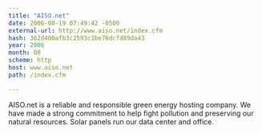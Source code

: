 ```yaml
---
title: "AISO.net"
date: 2006-08-19 07:49:42 -0500
external-url: http://www.aiso.net/index.cfm
hash: 362d400afb3c2593c1be76dcfd89da43
year: 2006
month: 08
scheme: http
host: www.aiso.net
path: /index.cfm

---
```


AISO.net is a reliable and responsible green energy hosting company. We have made a strong commitment to help fight pollution and preserving our natural resources. Solar panels run our data center and office.
